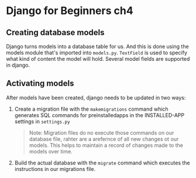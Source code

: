 # Django for Beginners ch4

## Creating database models
Django turns models into a database table for us. And this is done using the models module that's imported into `models.py`. `TextField` is used to specify what kind of content the model will hold. Several model fields are supported in django.

## Activating models
After models have been created, django needs to be updated in two ways:
1. Create a migration file with the `makemigrations` command which generates SQL commands for preinstalledapps in the INSTALLED-APP settings in `settings.py`
   >Note: Migration files do no execute those commands on our database file, rahter are a arefernce of all new changes ot our models. This helps to maintain a record of changes made to the models over time.
2. Build the actual database with the `migrate` command which executes the instructions in our migrations file.
